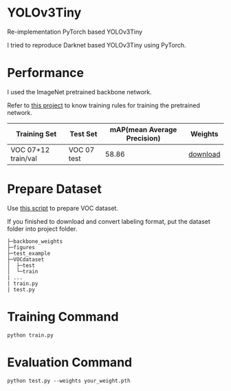 # YOLOv3Tiny

Re-implementation PyTorch based YOLOv3Tiny

I tried to reproduce Darknet based YOLOv3Tiny using PyTorch.

# Performance

I used the ImageNet pretrained backbone network. 

Refer to [this project](https://github.com/developer0hye/PyTorch-ImageNet) to know training rules for training the pretrained network.


|Training Set|Test Set|mAP(mean Average Precision)|Weights|
|---|---|---|---|
|VOC 07+12 train/val|VOC 07 test|58.86|[download](https://drive.google.com/file/d/1NMFs2LjipSaFg9tUzll8T-ltOQLGVnT6/view?usp=sharing)|

# Prepare Dataset

Use [this script](https://github.com/pjreddie/darknet/blob/master/scripts/voc_label.py
) to prepare VOC dataset.


If you finished to download and convert labeling format, put the dataset folder into project folder.

```
├─backbone_weights
├─figures
├─test_example
├─VOCdataset
│  ├─test
│  └─train
| ...
| train.py
| test.py
```

# Training Command
```
python train.py
```

# Evaluation Command
```
python test.py --weights your_weight.pth
```
